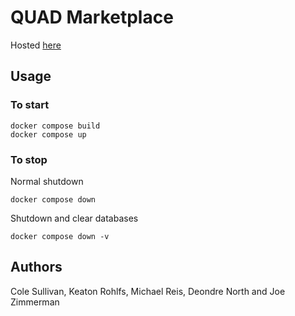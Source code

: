 # QUAD Marketplace
Hosted [here](http://ec2-18-208-129-43.compute-1.amazonaws.com/login)

## Usage
### To start
```
docker compose build
docker compose up
```
### To stop
Normal shutdown
```
docker compose down
```
Shutdown and clear databases
```
docker compose down -v
```

## Authors
Cole Sullivan, Keaton Rohlfs, Michael Reis, Deondre North and Joe Zimmerman
